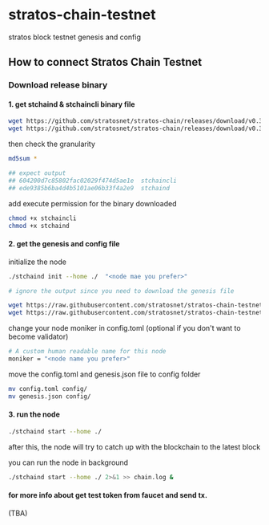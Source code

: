 # stratos-chain-testnet
stratos block testnet genesis and config

## How to connect Stratos Chain Testnet

### Download release binary

#### 1. get stchaind & stchaincli binary file
```bash
wget https://github.com/stratosnet/stratos-chain/releases/download/v0.3.0/stchaincli
wget https://github.com/stratosnet/stratos-chain/releases/download/v0.3.0/stchaind
```
then check the granularity 
```bash
md5sum *

## expect output 
## 604200d7c85802fac02029f474d5ae1e  stchaincli
## ede9385b6ba4d4b5101ae06b33f4a2e9  stchaind
```

add execute permission for the binary downloaded
```bash
chmod +x stchaincli
chmod +x stchaind
```

#### 2. get the genesis and config file
initialize the node
```bash
./stchaind init --home ./  "<node mae you prefer>"

# ignore the output since you need to download the genesis file 
```

```bash
wget https://raw.githubusercontent.com/stratosnet/stratos-chain-testnet/main/genesis.json
wget https://raw.githubusercontent.com/stratosnet/stratos-chain-testnet/main/config.toml
```

change your node moniker in config.toml (optional if you don't want to become validator)
```bash
# A custom human readable name for this node
moniker = "<node name you prefer>"
```

move the config.toml and genesis.json file to config folder
```bash
mv config.toml config/
mv genesis.json config/
```
#### 3. run the node

```bash
./stchaind start --home ./ 
```
after this, the node will try to catch up with the blockchain to the latest block

you can run the node in background
```bash
./stchaind start --home ./ 2>&1 >> chain.log &
```


#### for more info about get test token from faucet and send tx. 
(TBA)
